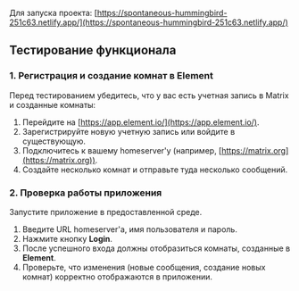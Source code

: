 Для запуска проекта: [https://spontaneous-hummingbird-251c63.netlify.app/](https://spontaneous-hummingbird-251c63.netlify.app/)

## Тестирование функционала

### 1. Регистрация и создание комнат в Element  

Перед тестированием убедитесь, что у вас есть учетная запись в Matrix и созданные комнаты:  

1. Перейдите на [https://app.element.io/](https://app.element.io/).  
2. Зарегистрируйте новую учетную запись или войдите в существующую.  
3. Подключитесь к вашему homeserver'у (например, [https://matrix.org](https://matrix.org)).  
4. Создайте несколько комнат и отправьте туда несколько сообщений.  

### 2. Проверка работы приложения  

Запустите приложение в предоставленной среде.  

1. Введите URL homeserver'а, имя пользователя и пароль.  
2. Нажмите кнопку **Login**.  
3. После успешного входа должны отобразиться комнаты, созданные в **Element**.  
4. Проверьте, что изменения (новые сообщения, создание новых комнат) корректно отображаются в приложении.  

